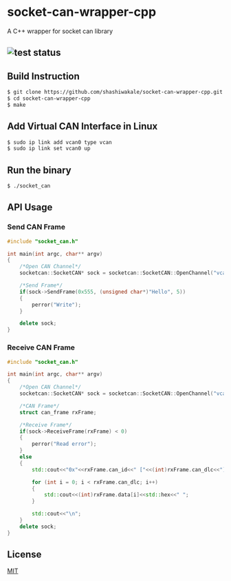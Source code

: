 # socket-can-wrapper-cpp

A C++ wrapper for socket can library

## ![test status](https://github.com/shashiwakale/socket-can-wrapper-cpp/actions/workflows/c-cpp.yml/badge.svg)

## Build Instruction

```bash
$ git clone https://github.com/shashiwakale/socket-can-wrapper-cpp.git
$ cd socket-can-wrapper-cpp
$ make
```

## Add Virtual CAN Interface in Linux

```bash
$ sudo ip link add vcan0 type vcan
$ sudo ip link set vcan0 up
```

## Run the binary

```bash
$ ./socket_can
```
## API Usage

### Send CAN Frame

```cpp
#include "socket_can.h"

int main(int argc, char** argv)
{
    /*Open CAN Channel*/
    socketcan::SocketCAN* sock = socketcan::SocketCAN::OpenChannel("vcan0", 500000);

    /*Send Frame*/
    if(sock->SendFrame(0x555, (unsigned char*)"Hello", 5))
    {
        perror("Write");
    }

    delete sock;
}
```

### Receive CAN Frame

```cpp
#include "socket_can.h"

int main(int argc, char** argv)
{
    /*Open CAN Channel*/
    socketcan::SocketCAN* sock = socketcan::SocketCAN::OpenChannel("vcan0", 500000);

    /*CAN Frame*/
    struct can_frame rxFrame;

    /*Receive Frame*/
    if(sock->ReceiveFrame(rxFrame) < 0)
    {
        perror("Read error");
    }
    else
    {
        std::cout<<"0x"<<rxFrame.can_id<<" ["<<(int)rxFrame.can_dlc<<"] "<<std::hex;

        for (int i = 0; i < rxFrame.can_dlc; i++)
        {
            std::cout<<(int)rxFrame.data[i]<<std::hex<<" ";
        }

        std::cout<<"\n";
    }
    delete sock;
}
```

## License
[MIT](https://github.com/shashiwakale/socket-can-wrapper-cpp/blob/main/LICENSE)
